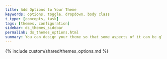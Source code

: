 ```yaml
---
title: Add Options to Your Theme
keywords: options, toggle, dropdown, body class
t_type: [concepts, task]
tags: [themes, configuration]
sidebar: ds_themes_sidebar
permalink: ds_themes_options.html
summary: You can design your theme so that some aspects of it can be globally changed. For example, you might want site owners to be able to turn search off and on, or determine how to align the menu. Or you might want them to be able to change the color or size of something. These choices are created with options and controlled with styles.
---
```

{% include custom/shared/themes_options.md %}